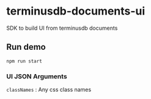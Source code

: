 # terminusdb-documents-ui
SDK to build UI from terminusdb documents

## Run demo
```npm run start```

### UI JSON Arguments
```classNames``` : Any css class names
